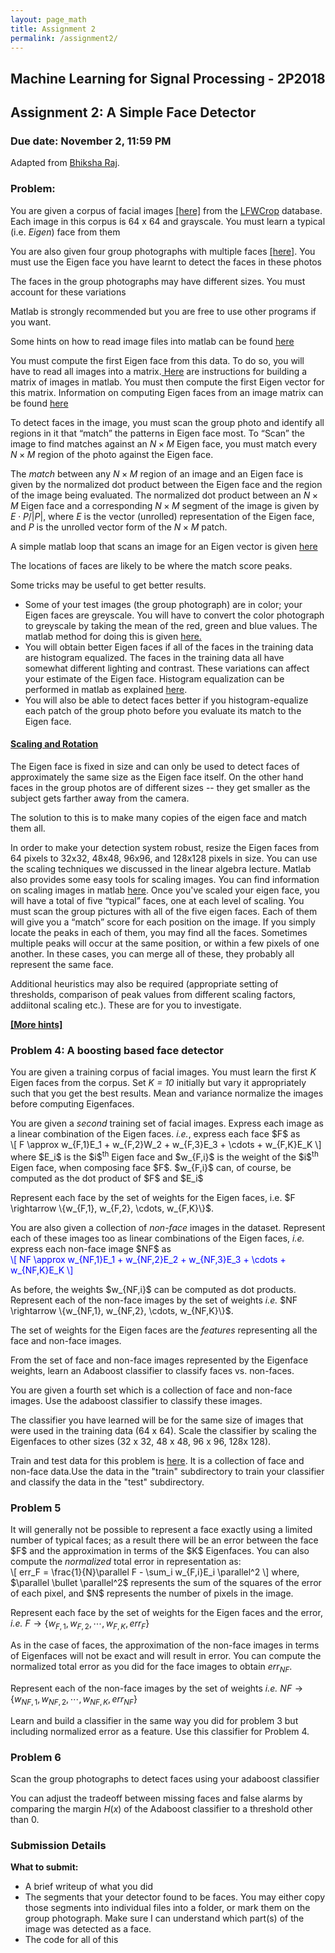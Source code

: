 ```yaml
---
layout: page_math
title: Assignment 2
permalink: /assignment2/
---
```


## Machine Learning for Signal Processing - 2P2018

## Assignment 2: A Simple Face Detector

### Due date: November 2, 11:59 PM

Adapted from [Bhiksha Raj](http://mlsp.cs.cmu.edu/people/bhiksha/index.php).

###  Problem: 

You are given a corpus of facial images <a href="{{site.url}}a2/lfw1000.zip">[here]</a> from the <a href="http://www.itee.uq.edu.au/~conrad/lfwcrop/">LFWCrop</a> database. Each image in this corpus is 64 x 64 and grayscale. You must learn a typical (i.e. *Eigen*) face from them

You are also given four group photographs with multiple faces <a href="{{site.url}}a2/group_photos.tar.gz">[here]</a>. You must use the Eigen face you have learnt to detect the faces in these photos

The faces in the group photographs may have different sizes. You must account for these variations 

Matlab is strongly recommended but you are free to use other programs if you want.

Some hints on how to read image files into matlab can be found <a href="{{site.url}}assignment2_hints">here</a> 

You must compute the first Eigen face from this data. To do so, you will have to read all images into a matrix.<a href="{{site.url}}assignment2_hints#buildingmatrix"> Here</a> are instructions for building a matrix of images in matlab. You must then compute the first Eigen vector for this matrix. Information on computing Eigen faces from an image matrix can be found <a href="{{site.url}}assignment2_hints#eigenface">here</a> 

To detect faces in the image, you must scan the group photo and identify all regions in it that &ldquo;match&rdquo; the patterns in Eigen face most. To &ldquo;Scan&rdquo; the image to find matches against an $N\times M$ Eigen face, you must match every $N\times M$ region of the photo against the Eigen face.

The *match* between any $N\times M$ region of an image and an Eigen face is given by the normalized dot product between the Eigen face and the region of the image being evaluated. The normalized dot product between an $N\times M$ Eigen face and a corresponding $N\times M$ segment of the image is given by $E\cdot P / \vert P \vert$, where $E$ is the vector (unrolled) representation of the Eigen face, and $P$ is the unrolled vector form of the $N\times M$ patch.

A simple matlab loop that scans an image for an Eigen vector is given <a href="{{site.url}}assignment2_hints#scanimage">here</a> 

The locations of faces are likely to be where the match score peaks.

Some tricks may be useful to get better results.


<ul>
  <li> Some of your test images (the group photograph) are in color; your Eigen faces are greyscale. You will have to convert the color photograph to greyscale by taking the mean of the red, green and blue values. The matlab method for doing this is given <a href="{{site.url}}assignment2_hints#sometricks"> here.</a> </li>
  <li>You will obtain better Eigen faces if all of the faces in the training data are histogram equalized. The faces in the training data all have somewhat different lighting and contrast. These variations can affect your estimate of the Eigen face. Histogram equalization can be performed in matlab as explained <a href="{{site.url}}assignment2_hints#sometricks">here</a>. </li>
  <li>You will also be able to detect faces better if you histogram-equalize each patch of the group photo before you evaluate its match to the Eigen face. </li>
</ul>


<h4><u>Scaling and Rotation </u></h4>
The Eigen face is fixed in size and can only be used to detect faces of approximately the same size as the Eigen face itself. On the other hand faces in the group photos are of different sizes -- they get smaller as the subject gets farther away from the camera.

The solution to this is to make many copies of the eigen face and match them all.

In order to make your detection system robust, resize the Eigen faces from 64 pixels to 32x32, 48x48, 96x96, and 128x128 pixels in size. You can use the scaling techniques we discussed in the linear algebra lecture. Matlab also provides some easy tools for scaling images. You can find information on scaling images in matlab <a href="{{site.url}}assignment2_hints#scalingimages">here</a>. Once you've scaled your eigen face, you will have a total of five “typical” faces, one at each level of scaling. You must scan the group pictures with all of the five eigen faces. Each of them will give you a “match” score for each position on the image. If you simply locate the peaks in each of them, you may find all the faces. Sometimes multiple peaks will occur at the same position, or within a few pixels of one another. In these cases, you can merge all of these, they probably all represent the same face.

Additional heuristics may also be required (appropriate setting of thresholds, comparison of peak values from different scaling factors, addiitonal scaling etc.). These are for you to investigate.

<a href="{{site.url}}assignment2_hints#additionalhints"><b>[More hints]</b></a>

### Problem 4: A boosting based face detector

You are given a training corpus of facial images. You must learn the first <i>K</i> Eigen faces from the corpus. Set <i>K = 10</i> initially but vary it appropriately such that you get the best results. Mean and variance normalize the images before computing Eigenfaces.

<p>You are given a <i>second</i> training set of facial images. Express each image as a linear combination of the Eigen faces. <i>i.e.</i>, express each face $F$ as<br>
\[
F \approx w_{F,1}E_1 + w_{F,2}W_2 + w_{F,3}E_3 + \cdots + w_{F,K}E_K
\]
</font>
where $E_i$ is the $i$<sup>th</sup> Eigen face and $w_{F,i}$ is the weight of the $i$<sup>th</sup> Eigen face, when composing face $F$.  $w_{F,i}$ can, of course, be computed as the dot product of $F$ and $E_i$  </p>


<p>Represent each face by the set of weights for the Eigen faces, i.e. $F \rightarrow \{w_{F,1}, w_{F,2}, \cdots, w_{F,K}\}$. </p>

<p>You are also given a collection of <i>non-face</i> images in the dataset. Represent each of these images too as linear combinations of the Eigen faces, <i>i.e.</i> express each non-face image $NF$ as<br>
<font color="blue">
\[
NF \approx w_{NF,1}E_1 + w_{NF,2}E_2 + w_{NF,3}E_3 + \cdots + w_{NF,K}E_K
\]
</font> </p>

<p> As before, the weights $w_{NF,i}$ can be computed as dot products.  Represent each of the non-face images by the set of weights <i>i.e.</i> $NF \rightarrow \{w_{NF,1}, w_{NF,2}, \cdots, w_{NF,K}\}$.</p>

<p>The set of weights for the Eigen faces are the <i>features</i> representing all the face and non-face images. </p>

<p> From the set of face and non-face images represented by the Eigenface weights, learn an Adaboost classifier to classify faces vs. non-faces.</p>

<p>You are given a fourth set which is a collection of face and non-face images. Use the adaboost classifier to classify these images. </p>

<p>The classifier you have learned will be for the same size of images that were used in the training data (64 x 64). Scale the classifier by scaling the Eigenfaces to other sizes (32 x 32, 48 x 48, 96 x 96, 128x 128). </p>

<p>Train and test data for this problem is <a href="{{site.url}}a2/BoostingData.tar.gz">here</a>. It is a collection of face and non-face data.Use the data in the "train" subdirectory to train your classifier and classify the data in the "test" subdirectory. </p>


### Problem 5

<p>It will generally not be possible to represent a face exactly using a limited number of typical faces; as a result there will be an error between the face $F$ and the approximation in terms of the $K$ Eigenfaces. You can also compute the <i>normalized</i> total error in representation as:<br>
\[
err_F = \frac{1}{N}\parallel F - \sum_i w_{F,i}E_i \parallel^2
\]
where, $\parallel \bullet \parallel^2$  represents the sum of the squares of the error of each pixel, and $N$ represents the number of pixels in the image. <p>

Represent each face by the set of weights for the Eigen faces and the error, <i>i.e.</i> $F \rightarrow \{w_{F,1}, w_{F,2}, \cdots, w_{F,K}, err_F\}$

As in the case of faces, the approximation of the non-face images in terms of Eigenfaces will not be exact and will result in error. You can compute the normalized total error as you did for the face images to obtain $err_{NF}$.

Represent each of the non-face images by the set of weights <i>i.e.</i>
$NF \rightarrow \{w_{NF,1}, w_{NF,2}, \cdots, w_{NF,K}, err_{NF}\}$

Learn and build a classifier in the same way you did for problem 3 but including normalized error as a feature. Use this classifier for Problem 4.

### Problem 6 ###

Scan the group photographs to detect faces using your adaboost classifier

You can adjust the tradeoff between missing faces and false alarms by comparing the margin $H(x)$ of the Adaboost classifier to a threshold other than 0.

<!-- ### Problem 7
We will add a final problem on the use of independent component analysis for the face recognizer. This will be put up by next week. <br>
<p>&nbsp; -->

### Submission Details

<!-- <p>The homework is due at the beginning of class on October 31,2013. </p> -->
<p><b>What to submit:</b></p>
<ul>
  
  <li>A brief writeup of what you did</li>
  <li>The segments that your detector found to be faces. You may either copy those segments into individual files into a folder, or mark them on the group photograph. Make sure I can understand which part(s) of the image was detected as a face.</li>
  <li>The code for all of this</li>
  
</ul>

<!-- <p>Put the above in zipfile called **ml4sp_hw2.zip** and email it to the two instructors with MLSP hw2 in the subject line</p>

<p>Solutions may be emailed to James Ding or Varun Gupta, and must be cc-ed to Bhiksha. The message must have the subject line "MLSP assignment 1". It should include a report (1 page or longer) of what you did, and the resulting matrix as well as the synthesized audio. </p> -->
